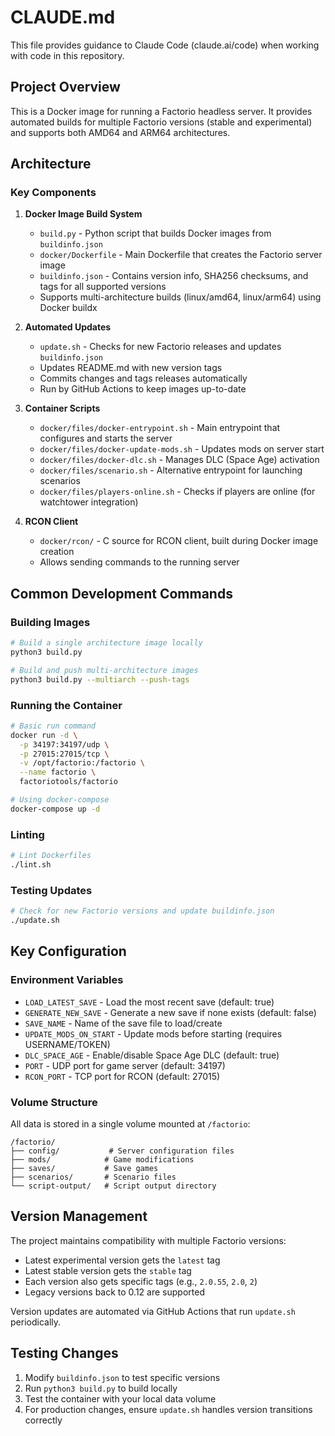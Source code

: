 # CLAUDE.md

This file provides guidance to Claude Code (claude.ai/code) when working with code in this repository.

## Project Overview

This is a Docker image for running a Factorio headless server. It provides automated builds for multiple Factorio versions (stable and experimental) and supports both AMD64 and ARM64 architectures.

## Architecture

### Key Components

1. **Docker Image Build System**
   - `build.py` - Python script that builds Docker images from `buildinfo.json`
   - `docker/Dockerfile` - Main Dockerfile that creates the Factorio server image
   - `buildinfo.json` - Contains version info, SHA256 checksums, and tags for all supported versions
   - Supports multi-architecture builds (linux/amd64, linux/arm64) using Docker buildx

2. **Automated Updates**
   - `update.sh` - Checks for new Factorio releases and updates `buildinfo.json`
   - Updates README.md with new version tags
   - Commits changes and tags releases automatically
   - Run by GitHub Actions to keep images up-to-date

3. **Container Scripts**
   - `docker/files/docker-entrypoint.sh` - Main entrypoint that configures and starts the server
   - `docker/files/docker-update-mods.sh` - Updates mods on server start
   - `docker/files/docker-dlc.sh` - Manages DLC (Space Age) activation
   - `docker/files/scenario.sh` - Alternative entrypoint for launching scenarios
   - `docker/files/players-online.sh` - Checks if players are online (for watchtower integration)

4. **RCON Client**
   - `docker/rcon/` - C source for RCON client, built during Docker image creation
   - Allows sending commands to the running server

## Common Development Commands

### Building Images

```bash
# Build a single architecture image locally
python3 build.py

# Build and push multi-architecture images
python3 build.py --multiarch --push-tags
```

### Running the Container

```bash
# Basic run command
docker run -d \
  -p 34197:34197/udp \
  -p 27015:27015/tcp \
  -v /opt/factorio:/factorio \
  --name factorio \
  factoriotools/factorio

# Using docker-compose
docker-compose up -d
```

### Linting

```bash
# Lint Dockerfiles
./lint.sh
```

### Testing Updates

```bash
# Check for new Factorio versions and update buildinfo.json
./update.sh
```

## Key Configuration

### Environment Variables
- `LOAD_LATEST_SAVE` - Load the most recent save (default: true)
- `GENERATE_NEW_SAVE` - Generate a new save if none exists (default: false)
- `SAVE_NAME` - Name of the save file to load/create
- `UPDATE_MODS_ON_START` - Update mods before starting (requires USERNAME/TOKEN)
- `DLC_SPACE_AGE` - Enable/disable Space Age DLC (default: true)
- `PORT` - UDP port for game server (default: 34197)
- `RCON_PORT` - TCP port for RCON (default: 27015)

### Volume Structure
All data is stored in a single volume mounted at `/factorio`:
```
/factorio/
├── config/           # Server configuration files
├── mods/            # Game modifications
├── saves/           # Save games
├── scenarios/       # Scenario files
└── script-output/   # Script output directory
```

## Version Management

The project maintains compatibility with multiple Factorio versions:
- Latest experimental version gets the `latest` tag
- Latest stable version gets the `stable` tag
- Each version also gets specific tags (e.g., `2.0.55`, `2.0`, `2`)
- Legacy versions back to 0.12 are supported

Version updates are automated via GitHub Actions that run `update.sh` periodically.

## Testing Changes

1. Modify `buildinfo.json` to test specific versions
2. Run `python3 build.py` to build locally
3. Test the container with your local data volume
4. For production changes, ensure `update.sh` handles version transitions correctly